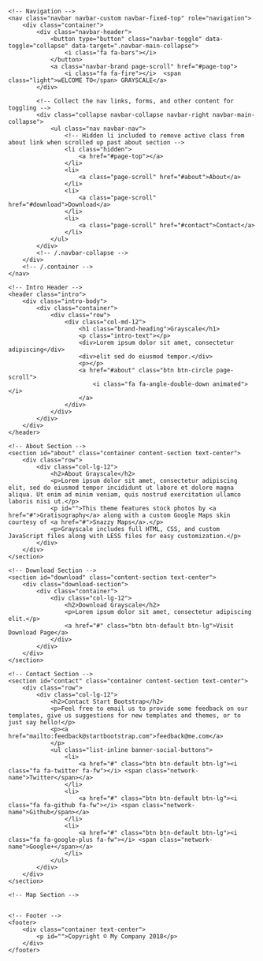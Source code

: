 <!DOCTYPE html>
<html>

<head>
    <meta charset="utf-8">
    <meta http-equiv="X-UA-Compatible" content="IE=edge">
    <meta name="viewport" content="width=device-width, initial-scale=1">
    <link class="include" href="http://fonts.googleapis.com/css?family=Lora:400,700,400italic,700italic" rel="stylesheet" type="text/css">
    <link class="include" href="http://fonts.googleapis.com/css?family=Montserrat:400,700" rel="stylesheet" type="text/css">
    <link href="//maxcdn.bootstrapcdn.com/font-awesome/4.1.0/css/font-awesome.min.css" rel="stylesheet">
    <link id="main-sheet" rel="stylesheet" href="https://app.arcsoft.io/themes/default/stylesheet.css">
</head>

<body class="" id="page-top">

    <!-- Navigation -->
    <nav class="navbar navbar-custom navbar-fixed-top" role="navigation">
        <div class="container">
            <div class="navbar-header">
                <button type="button" class="navbar-toggle" data-toggle="collapse" data-target=".navbar-main-collapse">
                    <i class="fa fa-bars"></i>
                </button>
                <a class="navbar-brand page-scroll" href="#page-top">
                    <i class="fa fa-fire"></i>  <span class="light">wELCOME TO</span> GRAYSCALE</a>
            </div>

            <!-- Collect the nav links, forms, and other content for toggling -->
            <div class="collapse navbar-collapse navbar-right navbar-main-collapse">
                <ul class="nav navbar-nav">
                    <!-- Hidden li included to remove active class from about link when scrolled up past about section -->
                    <li class="hidden">
                        <a href="#page-top"></a>
                    </li>
                    <li>
                        <a class="page-scroll" href="#about">About</a>
                    </li>
                    <li>
                        <a class="page-scroll" href="#download">Download</a>
                    </li>
                    <li>
                        <a class="page-scroll" href="#contact">Contact</a>
                    </li>
                </ul>
            </div>
            <!-- /.navbar-collapse -->
        </div>
        <!-- /.container -->
    </nav>

    <!-- Intro Header -->
    <header class="intro">
        <div class="intro-body">
            <div class="container">
                <div class="row">
                    <div class="col-md-12">
                        <h1 class="brand-heading">Grayscale</h1>
                        <p class="intro-text"></p>
                        <div>Lorem ipsum dolor sit amet, consectetur adipiscing</div>
                        <div>elit sed do eiusmod tempor.</div>
                        <p></p>
                        <a href="#about" class="btn btn-circle page-scroll">
                            <i class="fa fa-angle-double-down animated"></i>
                        </a>
                    </div>
                </div>
            </div>
        </div>
    </header>

    <!-- About Section -->
    <section id="about" class="container content-section text-center">
        <div class="row">
            <div class="col-lg-12">
                <h2>About Grayscale</h2>
                <p>Lorem ipsum dolor sit amet, consectetur adipiscing elit, sed do eiusmod tempor incididunt ut labore et dolore magna aliqua. Ut enim ad minim veniam, quis nostrud exercitation ullamco laboris nisi ut.</p>
                <p id="">This theme features stock photos by <a href="#">Gratisography</a> along with a custom Google Maps skin courtesy of <a href="#">Snazzy Maps</a>.</p>
                <p>Grayscale includes full HTML, CSS, and custom JavaScript files along with LESS files for easy customization.</p>
            </div>
        </div>
    </section>

    <!-- Download Section -->
    <section id="download" class="content-section text-center">
        <div class="download-section">
            <div class="container">
                <div class="col-lg-12">
                    <h2>Download Grayscale</h2>
                    <p>Lorem ipsum dolor sit amet, consectetur adipiscing elit.</p>
                    <a href="#" class="btn btn-default btn-lg">Visit Download Page</a>
                </div>
            </div>
        </div>
    </section>

    <!-- Contact Section -->
    <section id="contact" class="container content-section text-center">
        <div class="row">
            <div class="col-lg-12">
                <h2>Contact Start Bootstrap</h2>
                <p>Feel free to email us to provide some feedback on our templates, give us suggestions for new templates and themes, or to just say hello!</p>
                <p><a href="mailto:feedback@startbootstrap.com">feedback@me.com</a>
                </p>
                <ul class="list-inline banner-social-buttons">
                    <li>
                        <a href="#" class="btn btn-default btn-lg"><i class="fa fa-twitter fa-fw"></i> <span class="network-name">Twitter</span></a>
                    </li>
                    <li>
                        <a href="#" class="btn btn-default btn-lg"><i class="fa fa-github fa-fw"></i> <span class="network-name">Github</span></a>
                    </li>
                    <li>
                        <a href="#" class="btn btn-default btn-lg"><i class="fa fa-google-plus fa-fw"></i> <span class="network-name">Google+</span></a>
                    </li>
                </ul>
            </div>
        </div>
    </section>

    <!-- Map Section -->


    <!-- Footer -->
    <footer>
        <div class="container text-center">
            <p id="">Copyright © My Company 2018</p>
        </div>
    </footer>

</body>

</html>
